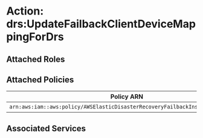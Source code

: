 # Action: drs:UpdateFailbackClientDeviceMappingForDrs

## Attached Roles

## Attached Policies

| Policy ARN | Policy Name |
|------------|-------------|
| `arn:aws:iam::aws:policy/AWSElasticDisasterRecoveryFailbackInstallationPolicy` | [AWSElasticDisasterRecoveryFailbackInstallationPolicy](../policies.md#awselasticdisasterrecoveryfailbackinstallationpolicy) |

## Associated Services

